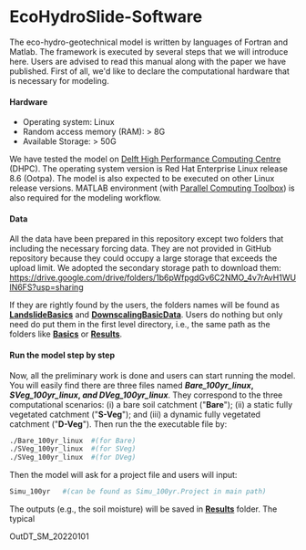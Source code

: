 # EcoHydroSlide-Software
The eco-hydro-geotechnical model is written by languages of Fortran and Matlab. The framework is executed by several steps that we will introduce here. Users are advised to read this manual along with the paper we have published. First of all, we'd like to declare the computational hardware that is necessary for modeling.

#### Hardware

- Operating system: Linux
- Random access memory (RAM): > 8G
- Available Storage: > 50G

We have tested the model on [Delft High Performance Computing Centre](https://www.tudelft.nl/dhpc) (DHPC). The operating system version is Red Hat Enterprise Linux release 8.6 (Ootpa). The model is also expected to be executed on other Linux release versions. MATLAB environment (with [Parallel Computing Toolbox](https://www.mathworks.com/products/parallel-computing.html)) is also required for the modeling workflow. 

#### Data

All the data have been prepared in this repository except two folders that including the necessary forcing data. They are not provided in GitHub repository because they could occupy a large storage that exceeds the upload limit. We adopted the secondary storage path to download them: https://drive.google.com/drive/folders/1b6pWfpgdGv6C2NMO_4v7rAvH1WUlN6FS?usp=sharing

If they are rightly found by the users, the folders names will be found as **<u>LandslideBasics</u>** and **<u>DownscalingBasicData</u>**. Users do nothing but only need do put them in the first level directory, i.e., the same path as the folders like **<u>Basics</u>** or **<u>Results</u>**.

#### Run the model step by step

Now, all the preliminary work is done and users can start running the model. You will easily find there are three files named ***Bare_100yr_linux*, *SVeg_100yr_linux*, *and DVeg_100yr_linux***. They correspond to the three computational scenarios: (i) a bare soil catchment ("**Bare**"); (ii) a static fully vegetated catchment ("**S-Veg**"); and (iii) a dynamic fully vegetated catchment ("**D-Veg**"). Then run the the executable file by:

```bash
./Bare_100yr_linux  #(for Bare)
./SVeg_100yr_linux  #(for SVeg)
./SVeg_100yr_linux  #(for DVeg)
```

Then the model will ask for a project file and users will input:

```bash
Simu_100yr   #(can be found as Simu_100yr.Project in main path)
```



The outputs (e.g., the soil moisture) will be saved in **<u>Results</u>** folder. The typical 

OutDT_SM_20220101
